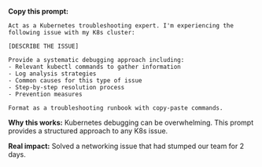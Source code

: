 **Copy this prompt:**

```
Act as a Kubernetes troubleshooting expert. I'm experiencing the following issue with my K8s cluster:

[DESCRIBE THE ISSUE]

Provide a systematic debugging approach including:
- Relevant kubectl commands to gather information
- Log analysis strategies
- Common causes for this type of issue
- Step-by-step resolution process
- Prevention measures

Format as a troubleshooting runbook with copy-paste commands.
```

**Why this works:** Kubernetes debugging can be overwhelming. This prompt provides a structured approach to any K8s issue.

**Real impact:** Solved a networking issue that had stumped our team for 2 days.
